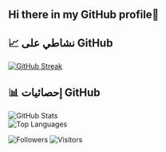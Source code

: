 ## Hi there in my GitHub profile👋

## 📈 نشاطي على GitHub  

[![GitHub Streak](https://streak-stats.demolab.com/?user=simabilony&theme=dark)](https://git.io/streak-stats)  

## 📊 إحصائيات GitHub  
![GitHub Stats](https://github-readme-stats.vercel.app/api?username=simabilony&show_icons=true&theme=radical)  
![Top Languages](https://github-readme-stats.vercel.app/api/top-langs/?username=simabilony&layout=compact&theme=dark)  

![Followers](https://img.shields.io/github/followers/simabilony?style=social)
![Visitors](https://komarev.com/ghpvc/?username=simabilony&label=Profile%20views&color=blueviolet)
<!--
**simabilony/simabilony** is a ✨ _special_ ✨ repository because its `README.md` (this file) appears on your GitHub profile.

## 🔥 إحصائيات GitHub Streak  
[![GitHub Streak](https://streak-stats.demolab.com/?user=simabilony&theme=dark)](https://git.io/streak-stats)  

## 📊 إحصائيات أخرى  
![GitHub Stats](https://github-readme-stats.vercel.app/api?username=simabilony&show_icons=true&theme=radical)  

Here are some ideas to get you started:

- 🔭 I’m currently working on ...
- 🌱 I’m currently learning ...
- 👯 I’m looking to collaborate on ...
- 🤔 I’m looking for help with ...
- 💬 Ask me about ...
- 📫 How to reach me: ...
- 😄 Pronouns: ...
- ⚡ Fun fact: ...
-->
